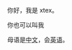 <!-- markdownlint-disable MD033 -->
<!-- markdownlint-disable-next-line MD041 -->
你好，我是 xtex。

你也可以叫我

母语是<abbr title="zh-cmn-Hans,zh-Hans,zh-CN,zh">中文</abbr>，会<abbr title="eng,en-US,en">英语</abbr>。
